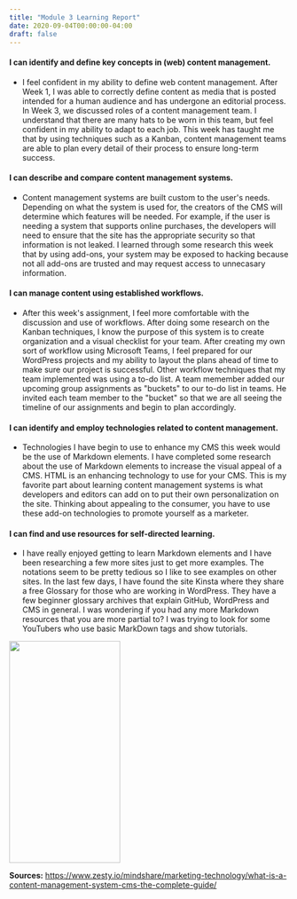 ```yaml
---
title: "Module 3 Learning Report"
date: 2020-09-04T00:00:00-04:00
draft: false
---
```


#### I can identify and define key concepts in (web) content management.
- I feel confident in my ability to define web content management. After Week 1, I was able to correctly define content as media that is posted intended for a human audience and has undergone an editorial process. In Week 3, we discussed roles of a content management team. I understand that there are many hats to be worn in this team, but feel confident in my ability to adapt to each job. This week has taught me that by using techniques such as a Kanban, content management teams are able to plan every detail of their process to ensure long-term success.
#### I can describe and compare content management systems.
- Content management systems are built custom to the user's needs. Depending on what the system is used for, the creators of the CMS will determine which features will be needed. For example, if the user is needing a system that supports online purchases, the developers will need to ensure that the site has the appropriate security so that information is not leaked. I learned through some research this week that by using add-ons, your system may be exposed to hacking because not all add-ons are trusted and may request access to unnecasary information.
#### I can manage content using established workflows.
- After this week's assignment, I feel more comfortable with the discussion and use of workflows. After doing some research on the Kanban techniques, I know the purpose of this system is to create organization and a visual checklist for your team. After creating my own sort of workflow using Microsoft Teams, I feel prepared for our WordPress projects and my ability to layout the plans ahead of time to make sure our project is successful. Other workflow techniques that my team implemented was using a to-do list. A team memember added our upcoming group assignments as "buckets" to our to-do list in teams. He invited each team member to the "bucket" so that we are all seeing the timeline of our assignments and begin to plan accordingly.
#### I can identify and employ technologies related to content management.
- Technologies I have begin to use to enhance my CMS this week would be the use of Markdown elements. I have completed some research about the use of Markdown elements to increase the visual appeal of a CMS. HTML is an enhancing technology to use for your CMS. This is my favorite part about learning content management systems is what developers and editors can add on to put their own personalization on the site. Thinking about appealing to the consumer, you have to use these add-on technologies to promote yourself as a marketer. 
#### I can find and use resources for self-directed learning.
- I have really enjoyed getting to learn Markdown elements and I have been researching a few more sites just to get more examples. The notations seem to be pretty tedious so I like to see examples on other sites. In the last few days, I have found the site Kinsta where they share a free Glossary for those who are working in WordPress. They have a few beginner glossary archives that explain GitHub, WordPress and CMS in general. I was wondering if you had any more Markdown resources that you are more partial to? I was trying to look for some YouTubers who use basic MarkDown tags and show tutorials.

<img src="https://xenodochial-einstein-7a9b14.netlify.app/content/thumbsUp.jpg" width="200" height="400"/>

**Sources:** https://www.zesty.io/mindshare/marketing-technology/what-is-a-content-management-system-cms-the-complete-guide/
